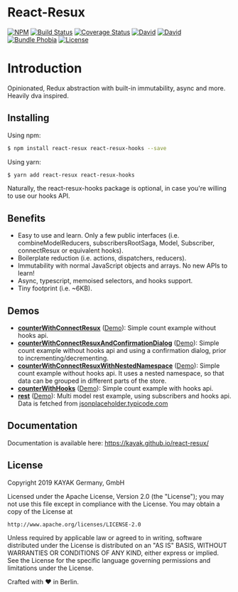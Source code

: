# React-Resux

[![NPM](https://img.shields.io/npm/v/react-resux.svg)](https://www.npmjs.com/package/react-resux)
[![Build Status](https://travis-ci.org/kayak/react-resux.png?branch=master)](https://travis-ci.org/kayak/react-resux)
[![Coverage Status](https://coveralls.io/repos/github/kayak/react-resux/badge.svg)](https://coveralls.io/github/kayak/react-resux)
[![David](https://img.shields.io/david/kayak/react-resux.svg)](https://david-dm.org/kayak/react-resux)
[![David](https://img.shields.io/david/dev/kayak/react-resux.svg)](https://david-dm.org/kayak/react-resux)
[![Bundle Phobia](https://img.shields.io/bundlephobia/minzip/react-resux)](https://bundlephobia.com/result?p=react-resux)
[![License](https://img.shields.io/npm/l/react-resux)](https://www.npmjs.com/package/react-resux)

# Introduction

Opinionated, Redux abstraction with built-in immutability, async and more. Heavily dva inspired.

## Installing

Using npm:

```bash
$ npm install react-resux react-resux-hooks --save
```

Using yarn:

```bash
$ yarn add react-resux react-resux-hooks
```

Naturally, the react-resux-hooks package is optional, in case you're willing to use our hooks API.

## Benefits

* Easy to use and learn. Only a few public interfaces (i.e. combineModelReducers, subscribersRootSaga, Model, Subscriber, connectResux or equivalent hooks).
* Boilerplate reduction (i.e. actions, dispatchers, reducers).
* Immutability with normal JavaScript objects and arrays. No new APIs to learn!
* Async, typescript, memoised selectors, and hooks support.
* Tiny footprint (i.e. ~6KB).

## Demos

* [__counterWithConnectResux__](https://github.com/kayak/react-resux/tree/master/examples/counterWithConnectResux)
([Demo](https://codesandbox.io/s/github/kayak/react-resux/tree/master/examples/counterWithConnectResux)): 
Simple count example without hooks api.
* [__counterWithConnectResuxAndConfirmationDialog__](https://github.com/kayak/react-resux/tree/master/examples/counterWithConnectResuxAndConfirmationDialog)
([Demo](https://codesandbox.io/s/github/kayak/react-resux/tree/master/examples/counterWithConnectResuxAndConfirmationDialog)): 
Simple count example without hooks api and using a confirmation dialog, prior to incrementing/decrementing.
* [__counterWithConnectResuxWithNestedNamespace__](https://github.com/kayak/react-resux/tree/master/examples/counterWithConnectResuxWithNestedNamespace)
([Demo](https://codesandbox.io/s/github/kayak/react-resux/tree/master/examples/counterWithConnectResuxWithNestedNamespace)): 
Simple count example without hooks api. It uses a nested namespace, so that data can be grouped in different parts of the store.
* [__counterWithHooks__](https://github.com/kayak/react-resux/tree/master/examples/counterWithHooks)
([Demo](https://codesandbox.io/s/github/kayak/react-resux/tree/master/examples/counterWithHooks)):
Simple count example with hooks api.
* [__rest__](https://github.com/kayak/react-resux/tree/master/examples/rest)
([Demo](https://codesandbox.io/s/github/kayak/react-resux/tree/master/examples/rest)):
Multi model rest example, using subscribers and hooks api. 
Data is fetched from [jsonplaceholder.typicode.com](http://jsonplaceholder.typicode.com/)

## Documentation

Documentation is available here: https://kayak.github.io/react-resux/

## License

Copyright 2019 KAYAK Germany, GmbH

Licensed under the Apache License, Version 2.0 (the "License");
you may not use this file except in compliance with the License.
You may obtain a copy of the License at

    http://www.apache.org/licenses/LICENSE-2.0

Unless required by applicable law or agreed to in writing, software
distributed under the License is distributed on an "AS IS" BASIS,
WITHOUT WARRANTIES OR CONDITIONS OF ANY KIND, either express or implied.
See the License for the specific language governing permissions and
limitations under the License.

Crafted with ♥ in Berlin.
